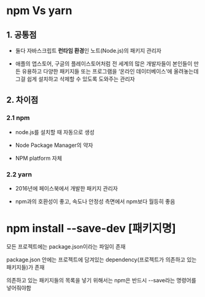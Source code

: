 # npm Vs yarn

## 1. 공통점

- 둘다 자바스크립트 **런타임 환경**인 노트(Node.js)의 패키지 관리자

- 애플의 앱스토어, 구글의 플레이스토어처럼 전 세계의 많은 개발자들이 본인들이 만든 유용하고 다양한 패키지들 또는 프로그램을 ‘온라인 데이터베이스’에 올려놓는데 그걸 쉽게 설치하고 삭제할 수 있도록 도와주는 관리자

## 2. 차이점

### 2.1 npm

- node.js를 설치할 때 자동으로 생성
  
- Node Package Manager의 약자

 - NPM platform 자체

### 2.2 yarn

- 2016년에 페이스북에서 개발한 패키지 관리자
 
- npm과의 호환성이 좋고, 속도나 안정성 측면에서 npm보다 월등히 좋음

# npm install --save-dev [패키지명] 

<p>모든 프로젝트에는 package.json이라는 파일이 존재</p>
<p>package.json 안에는 프로젝트에 담겨있는 dependency(프로젝트가 의존하고 있는 패키지들)가 존재</p>
<p>의존하고 있는 패키지들의 목록을 넣기 위해서는 npm은 반드시 --save라는 명령어를 넣어줘야함</p>
